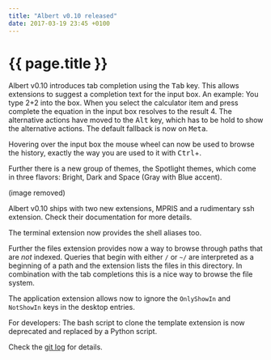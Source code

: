 ```yaml
---
title: "Albert v0.10 released"
date: 2017-03-19 23:45 +0100
---
```


# {{ page.title }}

Albert v0.10 introduces tab completion using the <kbd>Tab</kbd> key. This allows extensions to suggest a completion text for the input box. An example: You type 2+2 into the box. When you select the calculator item and press complete the equation in the input box resolves to the result 4. The alternative actions have moved to the <kbd>Alt</kbd> key, which has to be hold to show the alternative actions. The default fallback is now on <kbd>Meta</kbd>.

Hovering over the input box the mouse wheel can now be used to browse the history, exactly the way you are used to it with <kbd>Ctrl</kbd>+.

Further there is a new group of themes, the Spotlight themes, which come in three flavors: Bright, Dark and Space (Gray with Blue accent).

(image removed)

Albert v0.10 ships with two new extensions, MPRIS and a rudimentary ssh extension. Check their documentation for more details.

The terminal extension now provides the shell aliases too.

Further the files extension provides now a way to browse through paths that are _not_ indexed. Queries that begin with either `/` or `~/` are interpreted as a beginning of a path and the extension lists the files in this directory. In combination with the tab completions this is a nice way to browse the file system.

The application extension allows now to ignore the `OnlyShowIn` and `NotShowIn` keys in the desktop entries.

For developers: The bash script to clone the template extension is now deprecated and replaced by a Python script.

Check the [git log](https://github.com/albertlauncher/albert/commits/v0.10.0) for details.
